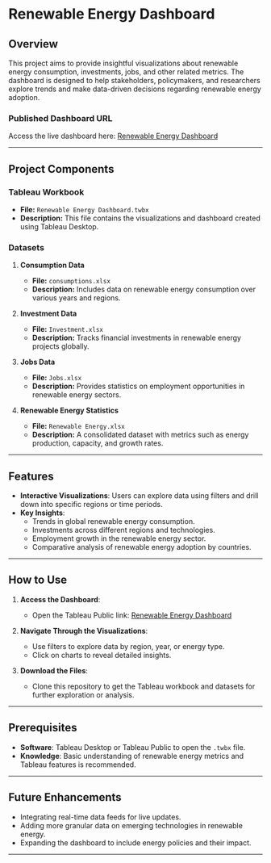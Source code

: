 # Renewable Energy Dashboard

## Overview

This project aims to provide insightful visualizations about renewable energy consumption, investments, jobs, and other related metrics. The dashboard is designed to help stakeholders, policymakers, and researchers explore trends and make data-driven decisions regarding renewable energy adoption.

### Published Dashboard URL
Access the live dashboard here: [Renewable Energy Dashboard](https://public.tableau.com/app/profile/anurag.goyal1873/viz/Project1_17286816784750/Dashboard1?publish=yes)

---

## Project Components

### Tableau Workbook
- **File:** `Renewable Energy Dashboard.twbx`
- **Description:** This file contains the visualizations and dashboard created using Tableau Desktop.

### Datasets
1. **Consumption Data**
   - **File:** `consumptions.xlsx`
   - **Description:** Includes data on renewable energy consumption over various years and regions.

2. **Investment Data**
   - **File:** `Investment.xlsx`
   - **Description:** Tracks financial investments in renewable energy projects globally.

3. **Jobs Data**
   - **File:** `Jobs.xlsx`
   - **Description:** Provides statistics on employment opportunities in renewable energy sectors.

4. **Renewable Energy Statistics**
   - **File:** `Renewable Energy.xlsx`
   - **Description:** A consolidated dataset with metrics such as energy production, capacity, and growth rates.

---

## Features

- **Interactive Visualizations**: Users can explore data using filters and drill down into specific regions or time periods.
- **Key Insights**:
  - Trends in global renewable energy consumption.
  - Investments across different regions and technologies.
  - Employment growth in the renewable energy sector.
  - Comparative analysis of renewable energy adoption by countries.

---

## How to Use

1. **Access the Dashboard**:
   - Open the Tableau Public link: [Renewable Energy Dashboard](https://public.tableau.com/app/profile/anurag.goyal1873/viz/Project1_17286816784750/Dashboard1?publish=yes)

2. **Navigate Through the Visualizations**:
   - Use filters to explore data by region, year, or energy type.
   - Click on charts to reveal detailed insights.

3. **Download the Files**:
   - Clone this repository to get the Tableau workbook and datasets for further exploration or analysis.

---

## Prerequisites

- **Software**: Tableau Desktop or Tableau Public to open the `.twbx` file.
- **Knowledge**: Basic understanding of renewable energy metrics and Tableau features is recommended.

---

## Future Enhancements

- Integrating real-time data feeds for live updates.
- Adding more granular data on emerging technologies in renewable energy.
- Expanding the dashboard to include energy policies and their impact.

---

